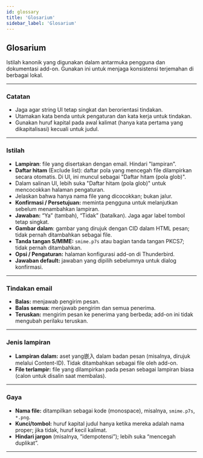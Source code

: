 ```yaml
---
id: glossary
title: 'Glosarium'
sidebar_label: 'Glosarium'
---
```


## Glosarium

Istilah kanonik yang digunakan dalam antarmuka pengguna dan dokumentasi add-on. Gunakan ini untuk menjaga konsistensi terjemahan di berbagai lokal.

---

### Catatan

- Jaga agar string UI tetap singkat dan berorientasi tindakan.
- Utamakan kata benda untuk pengaturan dan kata kerja untuk tindakan.
- Gunakan huruf kapital pada awal kalimat (hanya kata pertama yang dikapitalisasi) kecuali untuk judul.

---

### Istilah

- **Lampiran**: file yang disertakan dengan email. Hindari "lampiran".
- **Daftar hitam** (Exclude list): daftar pola yang mencegah file dilampirkan secara otomatis. Di UI, ini muncul sebagai "Daftar hitam (pola glob)".
- Dalam salinan UI, lebih suka "Daftar hitam (pola glob)" untuk mencocokkan halaman pengaturan.
- Jelaskan bahwa hanya nama file yang dicocokkan; bukan jalur.
- **Konfirmasi / Persetujuan:** meminta pengguna untuk melanjutkan sebelum menambahkan lampiran.
- **Jawaban:** “Ya” (tambah), “Tidak” (batalkan). Jaga agar label tombol tetap singkat.
- **Gambar dalam**: gambar yang dirujuk dengan CID dalam HTML pesan; tidak pernah ditambahkan sebagai file.
- **Tanda tangan S/MIME:** `smime.p7s` atau bagian tanda tangan PKCS7; tidak pernah ditambahkan.
- **Opsi / Pengaturan:** halaman konfigurasi add-on di Thunderbird.
- **Jawaban default:** jawaban yang dipilih sebelumnya untuk dialog konfirmasi.

---

### Tindakan email

- **Balas:** menjawab pengirim pesan.
- **Balas semua:** menjawab pengirim dan semua penerima.
- **Teruskan:** mengirim pesan ke penerima yang berbeda; add-on ini tidak mengubah perilaku teruskan.

---

### Jenis lampiran

- **Lampiran dalam:** aset yang嵌入 dalam badan pesan (misalnya, dirujuk melalui Content-ID). Tidak ditambahkan sebagai file oleh add-on.
- **File terlampir:** file yang dilampirkan pada pesan sebagai lampiran biasa (calon untuk disalin saat membalas).

---

### Gaya

- **Nama file:** ditampilkan sebagai kode (monospace), misalnya, `smime.p7s`, `*.png`.
- **Kunci/tombol:** huruf kapital judul hanya ketika mereka adalah nama proper; jika tidak, huruf kecil kalimat.
- **Hindari jargon** (misalnya, “idempotensi”); lebih suka “mencegah duplikat”.

---
